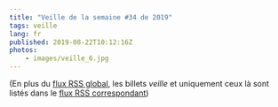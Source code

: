```yaml
---
title: "Veille de la semaine #34 de 2019"
tags: veille
lang: fr
published: 2019-08-22T10:12:16Z
photos:
    - images/veille_6.jpg
---
```



(En plus du [flux RSS global](/rss.xml), les billets *veille*
et uniquement ceux là sont listés dans le [flux RSS correspondant](/rss/veille.xml))
